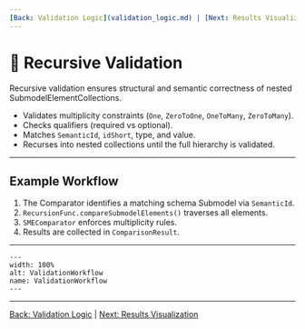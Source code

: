 ```yaml
---
[Back: Validation Logic](validation_logic.md) | [Next: Results Visualization](results_visualization.md)
---
```


# 🔁 Recursive Validation

Recursive validation ensures structural and semantic correctness of nested SubmodelElementCollections.

- Validates multiplicity constraints (`One`, `ZeroToOne`, `OneToMany`, `ZeroToMany`).
- Checks qualifiers (required vs optional).
- Matches `SemanticId`, `idShort`, type, and value.
- Recurses into nested collections until the full hierarchy is validated.

---

## Example Workflow

1. The Comparator identifies a matching schema Submodel via `SemanticId`.
2. `RecursionFunc.compareSubmodelElements()` traverses all elements.
3. `SMEComparator` enforces multiplicity rules.
4. Results are collected in `ComparisonResult`.

---
```{figure} ./images/ValidationWorkflow.pdf
---
width: 100%
alt: ValidationWorkflow
name: ValidationWorkflow
---
```

---

[Back: Validation Logic](validation_logic.md) | [Next: Results Visualization](results_visualization.md)
